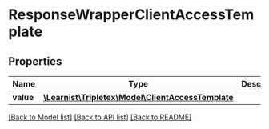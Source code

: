 # ResponseWrapperClientAccessTemplate

## Properties
Name | Type | Description | Notes
------------ | ------------- | ------------- | -------------
**value** | [**\Learnist\Tripletex\Model\ClientAccessTemplate**](ClientAccessTemplate.md) |  | [optional] 

[[Back to Model list]](../../README.md#documentation-for-models) [[Back to API list]](../../README.md#documentation-for-api-endpoints) [[Back to README]](../../README.md)

